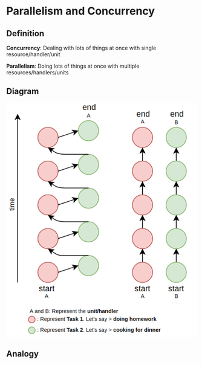 # Parallelism and Concurrency

## Definition

**Concurrency**: Dealing with lots of things at once with single resource/handler/unit

**Parallelism**: Doing lots of things at once with multiple resources/handlers/units

## Diagram
![Kiku](../parallel_concurrent.png)

## Analogy



